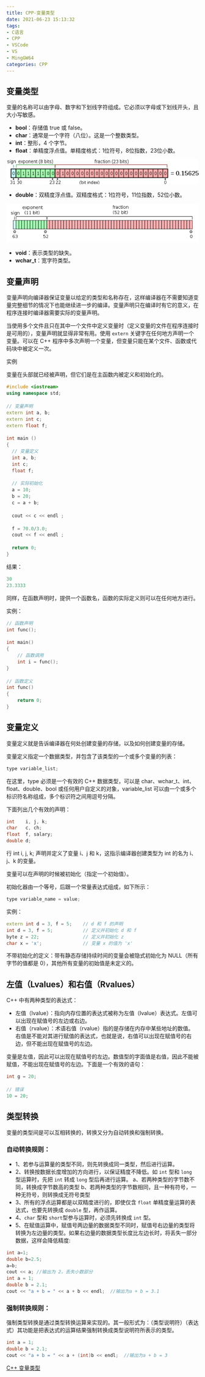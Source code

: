 ```yaml
---
title: CPP-变量类型
date: 2021-06-23 15:13:32
tags:
- C语言
- CPP
- VSCode
- VS
- MingGW64
categories: CPP
---
```


## 变量类型

变量的名称可以由字母、数字和下划线字符组成。它必须以字母或下划线开头，且大小写敏感。

* **bool**：存储值 true 或 false。
* **char**：通常是一个字符（八位）。这是一个整数类型。
* **int**：整形，4 个字节。
* **float**：单精度浮点值。单精度格式：1位符号，8位指数，23位小数。

![v2-749cc641eb4d5dafd085e8c23f8826aa_hd.png](/img/v2-749cc641eb4d5dafd085e8c23f8826aa_hd.png)

* **double**：双精度浮点值。双精度格式：1位符号，11位指数，52位小数。

![v2-48240f0e1e0dd33ec89100cbe2d30707_hd.png](/img/v2-48240f0e1e0dd33ec89100cbe2d30707_hd.png)

* **void**：表示类型的缺失。
* **wchar_t**：宽字符类型。

<!--more-->
## 变量声明

变量声明向编译器保证变量以给定的类型和名称存在，这样编译器在不需要知道变量完整细节的情况下也能继续进一步的编译。变量声明只在编译时有它的意义，在程序连接时编译器需要实际的变量声明。

当使用多个文件且只在其中一个文件中定义变量时（定义变量的文件在程序连接时是可用的），变量声明就显得非常有用。使用 `extern` 关键字在任何地方声明一个变量。可以在 C++ 程序中多次声明一个变量，但变量只能在某个文件、函数或代码块中被定义一次。

实例

变量在头部就已经被声明，但它们是在主函数内被定义和初始化的。

```cpp
#include <iostream>
using namespace std;
 
// 变量声明
extern int a, b;
extern int c;
extern float f;
  
int main ()
{
  // 变量定义
  int a, b;
  int c;
  float f;
 
  // 实际初始化
  a = 10;
  b = 20;
  c = a + b;
 
  cout << c << endl ;
 
  f = 70.0/3.0;
  cout << f << endl ;
 
  return 0;
}
```

结果：

```cpp
30
23.3333
```

同样，在函数声明时，提供一个函数名，函数的实际定义则可以在任何地方进行。

实例：

```cpp
// 函数声明
int func();
 
int main()
{
    // 函数调用
    int i = func();
}
 
// 函数定义
int func()
{
    return 0;
}
```

## 变量定义

变量定义就是告诉编译器在何处创建变量的存储，以及如何创建变量的存储。

变量定义指定一个数据类型，并包含了该类型的一个或多个变量的列表：

```cpp
type variable_list;
```

在这里，type 必须是一个有效的 C++ 数据类型，可以是 char、wchar_t、int、float、double、bool 或任何用户自定义的对象，variable_list 可以由一个或多个标识符名称组成，多个标识符之间用逗号分隔。

下面列出几个有效的声明：

```c
int    i, j, k;
char   c, ch;
float  f, salary;
double d;
```

行 int i, j, k; 声明并定义了变量 i、j 和 k，这指示编译器创建类型为 int 的名为 i、j、k 的变量。

变量可以在声明的时候被初始化（指定一个初始值）。

初始化器由一个等号，后跟一个常量表达式组成，如下所示：

```cpp
type variable_name = value;
```

实例：

```cpp
extern int d = 3, f = 5;    // d 和 f 的声明 
int d = 3, f = 5;           // 定义并初始化 d 和 f
byte z = 22;                // 定义并初始化 z
char x = 'x';               // 变量 x 的值为 'x'
```

不带初始化的定义：带有静态存储持续时间的变量会被隐式初始化为 NULL（所有字节的值都是 0），其他所有变量的初始值是未定义的。

## 左值（Lvalues）和右值（Rvalues）

C++ 中有两种类型的表达式：

* 左值（lvalue）：指向内存位置的表达式被称为左值（lvalue）表达式。左值可以出现在赋值号的左边或右边。
* 右值（rvalue）：术语右值（rvalue）指的是存储在内存中某些地址的数值。右值是不能对其进行赋值的表达式，也就是说，右值可以出现在赋值号的右边，但不能出现在赋值号的左边。

变量是左值，因此可以出现在赋值号的左边。数值型的字面值是右值，因此不能被赋值，不能出现在赋值号的左边。下面是一个有效的语句：

```cpp
int g = 20;

// 错误
10 = 20;
```

## 类型转换

变量的类型间是可以互相转换的，转换又分为自动转换和强制转换。

### 自动转换规则：

* 1、若参与运算量的类型不同，则先转换成同一类型，然后进行运算。
* 2、转换按数据长度增加的方向进行，以保证精度不降低。如 `int` 型和 `long` 型运算时，先把 `int` 转成 `long` 型后再进行运算。
  a、若两种类型的字节数不同，转换成字节数高的类型
  b、若两种类型的字节数相同，且一种有符号，一种无符号，则转换成无符号类型
* 3、所有的浮点运算都是以双精度进行的，即使仅含 `float` 单精度量运算的表达式，也要先转换成 `double` 型，再作运算。
* 4、`char` 型和 `short`型参与运算时，必须先转换成 `int` 型。
* 5、在赋值运算中，赋值号两边量的数据类型不同时，赋值号右边量的类型将转换为左边量的类型。如果右边量的数据类型长度比左边长时，将丢失一部分数据，这样会降低精度:

```cpp
int a=1;
double b=2.5;
a=b;
cout << a; //输出为 2，丢失小数部分
int a = 1;
double b = 2.1;
cout << "a + b = " << a + b << endl;  //输出为a + b = 3.1
```

### 强制转换规则：

强制类型转换是通过类型转换运算来实现的。其一般形式为：（类型说明符）（表达式）其功能是把表达式的运算结果强制转换成类型说明符所表示的类型。

```cpp
int a = 1;
double b = 2.1;
cout << "a + b = " << a + (int)b << endl;  //输出为a + b = 3
```

[C++ 变量类型](https://www.runoob.com/cplusplus/cpp-variable-types.html)